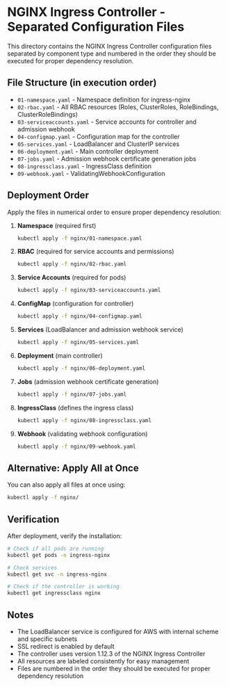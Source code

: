 # NGINX Ingress Controller - Separated Configuration Files

This directory contains the NGINX Ingress Controller configuration files separated by component type and numbered in the order they should be executed for proper dependency resolution.

## File Structure (in execution order)

- `01-namespace.yaml` - Namespace definition for ingress-nginx
- `02-rbac.yaml` - All RBAC resources (Roles, ClusterRoles, RoleBindings, ClusterRoleBindings)
- `03-serviceaccounts.yaml` - Service accounts for controller and admission webhook
- `04-configmap.yaml` - Configuration map for the controller
- `05-services.yaml` - LoadBalancer and ClusterIP services
- `06-deployment.yaml` - Main controller deployment
- `07-jobs.yaml` - Admission webhook certificate generation jobs
- `08-ingressclass.yaml` - IngressClass definition
- `09-webhook.yaml` - ValidatingWebhookConfiguration

## Deployment Order

Apply the files in numerical order to ensure proper dependency resolution:

1. **Namespace** (required first)
   ```bash
   kubectl apply -f nginx/01-namespace.yaml
   ```

2. **RBAC** (required for service accounts and permissions)
   ```bash
   kubectl apply -f nginx/02-rbac.yaml
   ```

3. **Service Accounts** (required for pods)
   ```bash
   kubectl apply -f nginx/03-serviceaccounts.yaml
   ```

4. **ConfigMap** (configuration for controller)
   ```bash
   kubectl apply -f nginx/04-configmap.yaml
   ```

5. **Services** (LoadBalancer and admission webhook service)
   ```bash
   kubectl apply -f nginx/05-services.yaml
   ```

6. **Deployment** (main controller)
   ```bash
   kubectl apply -f nginx/06-deployment.yaml
   ```

7. **Jobs** (admission webhook certificate generation)
   ```bash
   kubectl apply -f nginx/07-jobs.yaml
   ```

8. **IngressClass** (defines the ingress class)
   ```bash
   kubectl apply -f nginx/08-ingressclass.yaml
   ```

9. **Webhook** (validating webhook configuration)
   ```bash
   kubectl apply -f nginx/09-webhook.yaml
   ```

## Alternative: Apply All at Once

You can also apply all files at once using:

```bash
kubectl apply -f nginx/
```

## Verification

After deployment, verify the installation:

```bash
# Check if all pods are running
kubectl get pods -n ingress-nginx

# Check services
kubectl get svc -n ingress-nginx

# Check if the controller is working
kubectl get ingressclass nginx
```

## Notes

- The LoadBalancer service is configured for AWS with internal scheme and specific subnets
- SSL redirect is enabled by default
- The controller uses version 1.12.3 of the NGINX Ingress Controller
- All resources are labeled consistently for easy management
- Files are numbered in the order they should be executed for proper dependency resolution 